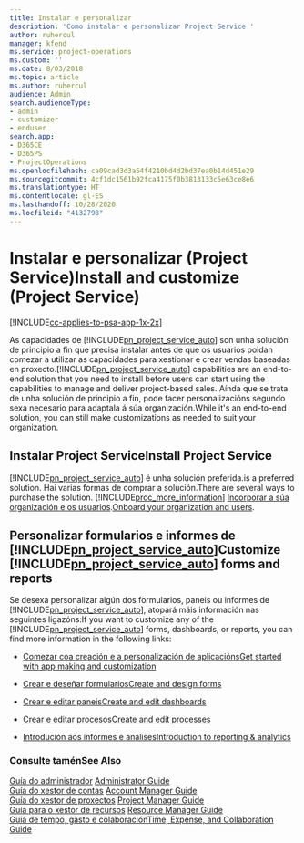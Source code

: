 ```yaml
---
title: Instalar e personalizar
description: 'Como instalar e personalizar Project Service '
author: ruhercul
manager: kfend
ms.service: project-operations
ms.custom: ''
ms.date: 8/03/2018
ms.topic: article
ms.author: ruhercul
audience: Admin
search.audienceType:
- admin
- customizer
- enduser
search.app:
- D365CE
- D365PS
- ProjectOperations
ms.openlocfilehash: ca09cad3d3a54f4210bd4d2bd37ea0b14d451e29
ms.sourcegitcommit: 4cf1dc1561b92fca4175f0b3813133c5e63ce8e6
ms.translationtype: HT
ms.contentlocale: gl-ES
ms.lasthandoff: 10/28/2020
ms.locfileid: "4132798"
---
```

# <a name="install-and-customize-project-service"></a><span data-ttu-id="f4c33-103">Instalar e personalizar (Project Service)</span><span class="sxs-lookup"><span data-stu-id="f4c33-103">Install and customize (Project Service)</span></span>

[!INCLUDE[cc-applies-to-psa-app-1x-2x](../includes/cc-applies-to-psa-app-1x-2x.md)]

<span data-ttu-id="f4c33-104">As capacidades de [!INCLUDE[pn_project_service_auto](../includes/pn-project-service-auto.md)] son unha solución de principio a fin que precisa instalar antes de que os usuarios poidan comezar a utilizar as capacidades para xestionar e crear vendas baseadas en proxecto.</span><span class="sxs-lookup"><span data-stu-id="f4c33-104">[!INCLUDE[pn_project_service_auto](../includes/pn-project-service-auto.md)] capabilities are an end-to-end solution that you need to install before users can start using the capabilities to manage and deliver project-based sales.</span></span> <span data-ttu-id="f4c33-105">Aínda que se trata de unha solución de principio a fin, pode facer personalizacións segundo sexa necesario para adaptala á súa organización.</span><span class="sxs-lookup"><span data-stu-id="f4c33-105">While it's an end-to-end solution, you can still make customizations as needed to suit your organization.</span></span>  
<!-- TODO: I expect to find the information on how to get and install this here. Please find that and add it here. Same for Project Service.--> 
  
## <a name="install-project-service"></a><span data-ttu-id="f4c33-106">Instalar Project Service</span><span class="sxs-lookup"><span data-stu-id="f4c33-106">Install Project Service</span></span>  
 [!INCLUDE[pn_project_service_auto](../includes/pn-project-service-auto.md)] <span data-ttu-id="f4c33-107">é unha solución preferida.</span><span class="sxs-lookup"><span data-stu-id="f4c33-107">is a preferred solution.</span></span> <span data-ttu-id="f4c33-108">Hai varias formas de comprar a solución.</span><span class="sxs-lookup"><span data-stu-id="f4c33-108">There are several ways to purchase the solution.</span></span> [!INCLUDE[proc_more_information](../includes/proc-more-information.md)] <span data-ttu-id="f4c33-109">[Incorporar a súa organización e os usuarios](https://docs.microsoft.com/dynamics365/customerengagement/on-premises/admin/onboard-your-organization-and-users-to-dynamics-365-online).</span><span class="sxs-lookup"><span data-stu-id="f4c33-109">[Onboard your organization and users](https://docs.microsoft.com/dynamics365/customerengagement/on-premises/admin/onboard-your-organization-and-users-to-dynamics-365-online).</span></span>  
  
## <a name="customize-pn_project_service_auto-forms-and-reports"></a><span data-ttu-id="f4c33-110">Personalizar formularios e informes de [!INCLUDE[pn_project_service_auto](../includes/pn-project-service-auto.md)]</span><span class="sxs-lookup"><span data-stu-id="f4c33-110">Customize [!INCLUDE[pn_project_service_auto](../includes/pn-project-service-auto.md)] forms and reports</span></span>  
 <span data-ttu-id="f4c33-111">Se desexa personalizar algún dos formularios, paneis ou informes de [!INCLUDE[pn_project_service_auto](../includes/pn-project-service-auto.md)], atopará máis información nas seguintes ligazóns:</span><span class="sxs-lookup"><span data-stu-id="f4c33-111">If you want to customize any of the [!INCLUDE[pn_project_service_auto](../includes/pn-project-service-auto.md)] forms, dashboards, or reports, you can find more information in the following links:</span></span>  
  
- [<span data-ttu-id="f4c33-112">Comezar coa creación e a personalización de aplicacións</span><span class="sxs-lookup"><span data-stu-id="f4c33-112">Get started with app making and customization</span></span>](https://docs.microsoft.com/dynamics365/customerengagement/on-premises/customize/getting-started-customization)  
  
- [<span data-ttu-id="f4c33-113">Crear e deseñar formularios</span><span class="sxs-lookup"><span data-stu-id="f4c33-113">Create and design forms</span></span>](https://docs.microsoft.com/dynamics365/customerengagement/on-premises/customize/create-design-forms)  
  
- [<span data-ttu-id="f4c33-114">Crear e editar paneis</span><span class="sxs-lookup"><span data-stu-id="f4c33-114">Create and edit dashboards</span></span>](https://docs.microsoft.com/dynamics365/customerengagement/on-premises/customize/create-edit-dashboards)  
  
- [<span data-ttu-id="f4c33-115">Crear e editar procesos</span><span class="sxs-lookup"><span data-stu-id="f4c33-115">Create and edit processes</span></span>](https://docs.microsoft.com/dynamics365/customerengagement/on-premises/customize/guide-staff-through-common-tasks-processes)  
  
- [<span data-ttu-id="f4c33-116">Introdución aos informes e análises</span><span class="sxs-lookup"><span data-stu-id="f4c33-116">Introduction to reporting & analytics</span></span>](https://docs.microsoft.com/dynamics365/customerengagement/on-premises/analytics/reporting-analytics-with-dynamics-365)  
  
### <a name="see-also"></a><span data-ttu-id="f4c33-117">Consulte tamén</span><span class="sxs-lookup"><span data-stu-id="f4c33-117">See Also</span></span>  
 <span data-ttu-id="f4c33-118">[Guía do administrador](../psa/admin-guide.md) </span><span class="sxs-lookup"><span data-stu-id="f4c33-118">[Administrator Guide](../psa/admin-guide.md) </span></span>  
 <span data-ttu-id="f4c33-119">[Guía do xestor de contas](../psa/account-manager-guide.md) </span><span class="sxs-lookup"><span data-stu-id="f4c33-119">[Account Manager Guide](../psa/account-manager-guide.md) </span></span>  
 <span data-ttu-id="f4c33-120">[Guía do xestor de proxectos](../psa/project-manager-guide.md) </span><span class="sxs-lookup"><span data-stu-id="f4c33-120">[Project Manager Guide](../psa/project-manager-guide.md) </span></span>  
 <span data-ttu-id="f4c33-121">[Guía para o xestor de recursos](../psa/resource-manager-guide.md) </span><span class="sxs-lookup"><span data-stu-id="f4c33-121">[Resource Manager Guide](../psa/resource-manager-guide.md) </span></span>  
 [<span data-ttu-id="f4c33-122">Guía de tempo, gasto e colaboración</span><span class="sxs-lookup"><span data-stu-id="f4c33-122">Time, Expense, and Collaboration Guide</span></span>](../psa/time-expense-collaboration-guide.md)
